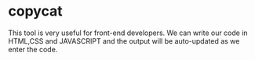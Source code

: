 # copycat
This tool is very useful for front-end developers. We can write our code in HTML,CSS and JAVASCRIPT and the output will be auto-updated as we enter the code.
